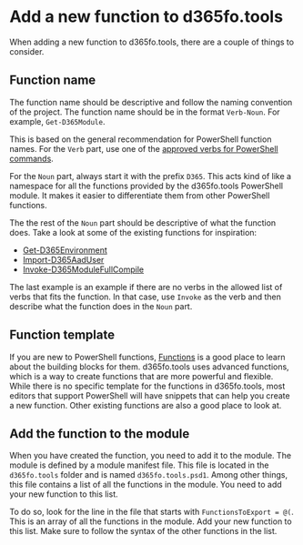 # Add a new function to d365fo.tools

When adding a new function to d365fo.tools, there are a couple of things to consider.

## Function name

The function name should be descriptive and follow the naming convention of the project. The function name should be in the format `Verb-Noun`. For example, `Get-D365Module`.

This is based on the general recommendation for PowerShell function names.
For the `Verb` part, use one of the [approved verbs for PowerShell commands](https://learn.microsoft.com/en-us/powershell/scripting/developer/cmdlet/approved-verbs-for-windows-powershell-commands).

For the `Noun` part, always start it with the prefix `D365`. This acts kind of like a namespace for all the functions provided by the d365fo.tools PowerShell module. It makes it easier to differentiate them from other PowerShell functions.

The the rest of the `Noun` part should be descriptive of what the function does. Take a look at some of the existing functions for inspiration:
- [Get-D365Environment](Get-D365Environment.md)
- [Import-D365AadUser](Import-D365AadUser.md)
- [Invoke-D365ModuleFullCompile](Invoke-D365ModuleFullCompile.md)

The last example is an example if there are no verbs in the allowed list of verbs that fits the function. In that case, use `Invoke` as the verb and then describe what the function does in the `Noun` part.

## Function template

If you are new to PowerShell functions, [Functions](https://learn.microsoft.com/en-us/powershell/scripting/learn/ps101/09-functions) is a good place to learn about the building blocks for them. d365fo.tools uses advanced functions, which is a way to create functions that are more powerful and flexible. While there is no specific template for the functions in d365fo.tools, most editors that support PowerShell will have snippets that can help you create a new function. Other existing functions are also a good place to look at.

## Add the function to the module

When you have created the function, you need to add it to the module. The module is defined by a module manifest file. This file is located in the `d365fo.tools` folder and is named `d365fo.tools.psd1`. Among other things, this file contains a list of all the functions in the module. You need to add your new function to this list.

To do so, look for the line in the file that starts with `FunctionsToExport = @(`. This is an array of all the functions in the module. Add your new function to this list. Make sure to follow the syntax of the other functions in the list.